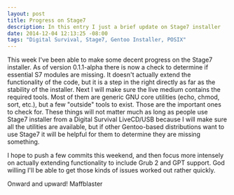 ```yaml
---
layout: post
title: Progress on Stage7
description: In this entry I just a brief update on Stage7 installer
date: 2014-12-04 12:13:25 -08:00
tags: "Digital Survival, Stage7, Gentoo Installer, POSIX"
---
```


This week I've been able to make some decent progress on the Stage7 installer. As of version 0.1.1-alpha there is now a check to determine if essential S7 modules are missing. It doesn't actually extend the functionality of the code, but it is a step in the right directly as far as the stability of the installer. Next I will make sure the live medium contains the required tools. Most of them are generic GNU core utilities (echo, chmod, sort, etc.), but a few "outside" tools to exist. Those are the important ones to check for. These things will not matter much as long as people use Stage7 installer from a Digital Survival LiveCD/USB because I will make sure all the utilities are available, but if other Gentoo-based distributions want to use Stage7 it will be helpful for them to determine they are missing something.

I hope to push a few commits this weekend, and then focus more intensely on actually extending functionality to include Grub 2 and GPT support. God willing I'll be able to get those kinds of issues worked out rather quickly.

Onward and upward!
Maffblaster
